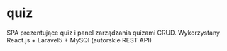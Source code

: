 # quiz
SPA prezentujące quiz i panel zarządzania quizami CRUD. Wykorzystany React.js + Laravel5 + MySQl (autorskie REST API)
